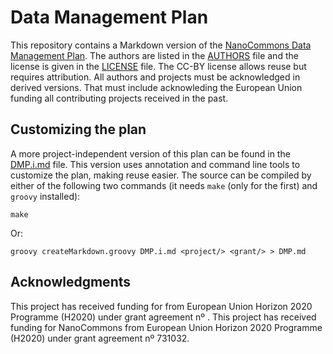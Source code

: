 # <project/> Data Management Plan

This repository contains a Markdown version of the [NanoCommons Data Management Plan](DMP.md). The authors are listed in the [AUTHORS](AUTHORS.md) file
and the license is given in the [LICENSE](LICENSE.md) file. The CC-BY license allows reuse but requires attribution. All authors and projects must
be acknowledged in derived versions. That must include acknowleding the European Union funding all contributing projects received in the past.

## Customizing the plan

A more project-independent version of this plan can be found in the [DMP.i.md](DMP.i.md) file. This version uses annotation and command line
tools to customize the plan, making reuse easier. The source can be compiled by either of the following two commands (it needs
`make` (only for the first) and `groovy` installed):

```shell
make
```

Or:

```shell
groovy createMarkdown.groovy DMP.i.md <project/> <grant/> > DMP.md
```

## Acknowledgments

This project has received funding for <project> from European Union Horizon 2020 Programme (H2020) under grant agreement nº <grant/>.
This project has received funding for NanoCommons from European Union Horizon 2020 Programme (H2020) under grant agreement nº 731032.

